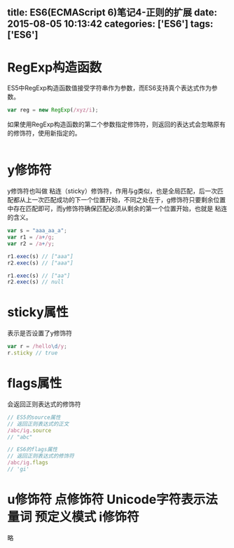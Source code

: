 title: ES6(ECMAScript 6)笔记4-正则的扩展
date: 2015-08-05 10:13:42
categories: ['ES6']
tags: ['ES6']
---

# RegExp构造函数
ES5中RegExp构造函数值接受字符串作为参数，而ES6支持真个表达式作为参数。

```js
var reg = new RegExp(/xyz/i);
```

如果使用RegExp构造函数的第二个参数指定修饰符，则返回的表达式会忽略原有的修饰符，使用新指定的。

```js

```

# y修饰符
y修饰符也叫做 粘连（sticky）修饰符，作用与g类似，也是全局匹配，后一次匹配都从上一次匹配成功的下一个位置开始，不同之处在于，g修饰符只要剩余位置中存在匹配即可，而y修饰符确保匹配必须从剩余的第一个位置开始，也就是 粘连 的含义。

<!-- more -->

```js
var s = "aaa_aa_a";
var r1 = /a+/g;
var r2 = /a+/y;

r1.exec(s) // ["aaa"]
r2.exec(s) // ["aaa"]

r1.exec(s) // ["aa"]
r2.exec(s) // null
```

# sticky属性
表示是否设置了y修饰符

```js
var r = /hello\d/y;
r.sticky // true
```

# flags属性
会返回正则表达式的修饰符
```js
// ES5的source属性
// 返回正则表达式的正文
/abc/ig.source
// "abc"

// ES6的flags属性
// 返回正则表达式的修饰符
/abc/ig.flags
// 'gi'
```

# u修饰符 点修饰符 Unicode字符表示法 量词 预定义模式 i修饰符
略

